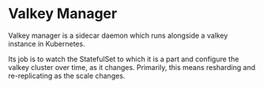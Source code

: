 # Valkey Manager

Valkey manager is a sidecar daemon which runs alongside a valkey instance in Kubernetes.

Its job is to watch the StatefulSet to which it is a part and configure the valkey cluster over time, as it changes.
Primarily, this means resharding and re-replicating as the scale changes.
